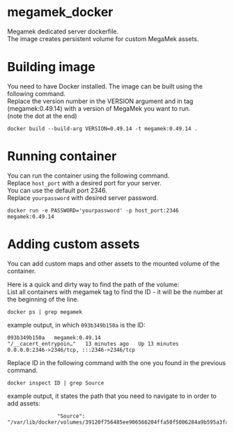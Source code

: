 # megamek_docker
Megamek dedicated server dockerfile. \
The image creates persistent volume for custom MegaMek assets.

# Building image
You need to have Docker installed. The image can be built using the following command. \
Replace the version number in the VERSION argument and in tag (megamek:0.49.14) with a version of MegaMek you want to run. \
(note the dot at the end)
```shell
docker build --build-arg VERSION=0.49.14 -t megamek:0.49.14 .
```

# Running container

You can run the container using the following command. \
Replace `host_port` with a desired port for your server. \
You can use the default port 2346. \
Replace `yourpassword` with desired server password.


```shell
docker run -e PASSWORD='yourpassword' -p host_port:2346 megamek:0.49.14
```

# Adding custom assets
You can add custom maps and other assets to the mounted volume of the container.

Here is a quick and dirty way to find the path of the volume: \
List all containers with megamek tag to find the ID - it will be the number at the beginning of the line.
```shell
docker ps | grep megamek
```

example output, in which `093b349b150a` is the ID:
```shell
093b349b150a   megamek:0.49.14                       "/__cacert_entrypoin…"   13 minutes ago   Up 13 minutes          0.0.0.0:2346->2346/tcp, :::2346->2346/tcp                                                                                                                                                                                                            
```

Replace ID in the following command with the one you found in the previous command.
```shell
docker inspect ID | grep Source
```

example output, it states the path that you need to navigate to in order to add assets:
```shell
                "Source": "/var/lib/docker/volumes/39120f756485ee906566204ffa50f5006284a9b595a3fab1f417cf4774dbb14a/_data",                                                                                                                                                                                                        
```
